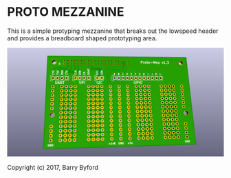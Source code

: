 PROTO MEZZANINE
===============================================

This is a simple protyping mezzanine that breaks out the lowspeed header and provides a breadboard shaped prototyping area.

![alt tag](https://github.com/96boards/mezzanine-community/raw/master/boards/proto-mezzanine/proto-mezzanine.png)

Copyright (c) 2017, Barry Byford
